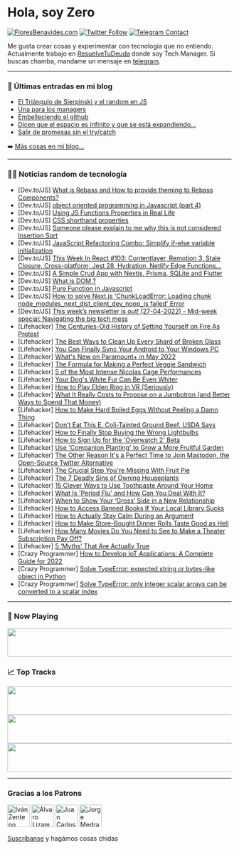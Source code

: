 # Hola, soy Zero

[![FloresBenavides.com](https://img.shields.io/website?down_message=oops&label=MiBlog&style=for-the-badge&up_message=online&url=https%3A%2F%2Ffloresbenavides.com)](https://floresbenavides.com) [![Twitter Follow](https://img.shields.io/twitter/follow/ZeroDragon?color=%231DA1F2&label=Follow&logo=twitter&logoColor=ffffff&style=for-the-badge)](https://twitter.com/zerodragon) [![Telegram Contact](https://img.shields.io/badge/escr%C3%ADbeme-ZeroDragon-%2326A5E4?style=for-the-badge&logo=telegram)](https://t.me/zerodragon)

Me gusta crear cosas y experimentar con tecnología que no entiendo.
Actualmente trabajo en [ResuelveTuDeuda](http://github.com/resuelve) donde soy Tech Manager.
Si buscas chamba, mandame un mensaje en [telegram](https://t.me/zerodragon).

---

### 📕 Últimas entradas en mi blog
<!-- BLOG-POST-LIST:START -->
- [El Triángulo de Sierpinski y el random en JS](https://floresbenavides.com/el-triangulo-de-sierpinski-y-el-random-en-js/)
- [Una para los managers](https://floresbenavides.com/una-para-los-managers/)
- [Embelleciendo el github](https://floresbenavides.com/embelleciendo-el-github/)
- [Dicen que el espacio es infinito y que se está expandiendo…](https://floresbenavides.com/dicen-que-el-espacio-es-infinito-y-que-se-esta-expandiendo/)
- [Salir de promesas sin el try/catch](https://floresbenavides.com/salir-de-promesas-sin-el-try-catch/)
<!-- BLOG-POST-LIST:END -->

➡️ [Más cosas en mi blog...](https://floresbenavides.com)

---

### 👨‍💻 Noticias random de tecnología
<!-- TECH-POSTS:START -->
- [Dev.to/JS] [What is Rebass and How to provide theming to Rebass Components?](https://dev.to/hiteshtech/what-is-rebass-and-how-to-provide-theming-to-rebass-components-1h1j)
- [Dev.to/JS] [object oriented programming in Javascript &lpar;part 4&rpar;](https://dev.to/hacker4world/object-oriented-programming-in-javascript-part-4-2noi)
- [Dev.to/JS] [Using JS Functions Properties in Real Life](https://dev.to/clickpesa/using-js-functions-properties-in-real-life-lcg)
- [Dev.to/JS] [CSS shorthand properties](https://dev.to/ganeshpatil386386/css-shorthand-properties-2ca0)
- [Dev.to/JS] [Someone please explain to me why this is not considered Insertion Sort](https://dev.to/henryong92/someone-please-explain-to-me-why-this-is-not-considered-insertion-sort-490a)
- [Dev.to/JS] [JavaScript Refactoring Combo: Simplify if-else variable initialization](https://dev.to/lgrammel/javascript-refactoring-combos-convert-conditional-initialization-with-if-else-into-conditional-expression-5g5j)
- [Dev.to/JS] [This Week In React #103: Contentlayer, Remotion 3, Stale Closure, Cross-platform, Jest 28, Hydration, Netlify Edge Functions...](https://dev.to/sebastienlorber/this-week-in-react-103-contentlayer-remotion-3-stale-closure-cross-platform-jest-28-hydration-netlify-edge-functions-59ob)
- [Dev.to/JS] [A Simple Crud App with Nextjs, Prisma, SQLite and Flutter](https://dev.to/connelevalsam/a-simple-crud-app-with-nextjs-prisma-sqlite-and-flutter-3oe1)
- [Dev.to/JS] [What is DOM ?](https://dev.to/ozersubasi/what-is-dom--5o0)
- [Dev.to/JS] [Pure Function in Javascript](https://dev.to/dawroun/pure-function-in-javascript-1fo1)
- [Dev.to/JS] [How to solve Next.js &#39;ChunkLoadError: Loading chunk node_modules_next_dist_client_dev_noop_js failed&#39; Error](https://dev.to/engineervinay/how-to-solve-nextjs-chunkloaderror-loading-chunk-nodemodulesnextdistclientdevnoopjs-failed-error-5e96)
- [Dev.to/JS] [This week’s newsletter is out! &lpar;27-04-2022&rpar; - Mid-week special: Navigating the big tech mess](https://dev.to/mjgs/this-weeks-newsletter-is-out-27-04-2022-mid-week-special-navigating-the-big-tech-mess-24in)
- [Lifehacker] [The Centuries-Old History of Setting Yourself on Fire As Protest](https://lifehacker.com/the-centuries-old-history-of-setting-yourself-on-fire-a-1848844827)
- [Lifehacker] [The Best Ways to Clean Up Every Shard of Broken Glass](https://lifehacker.com/the-best-ways-to-clean-up-broken-glass-1848844475)
- [Lifehacker] [You Can Finally Sync Your Android to Your Windows PC](https://lifehacker.com/you-can-finally-sync-your-android-to-your-windows-pc-1848805207)
- [Lifehacker] [What&#39;s New on Paramount+ in May 2022](https://lifehacker.com/whats-new-on-paramount-in-may-2022-1848843976)
- [Lifehacker] [The Formula for Making a Perfect Veggie Sandwich](https://lifehacker.com/the-formula-for-making-a-perfect-veggie-sandwich-1848843734)
- [Lifehacker] [5 of the Most Intense Nicolas Cage Performances](https://lifehacker.com/5-of-the-most-intense-nicolas-cage-performances-1848843193)
- [Lifehacker] [Your Dog&#39;s White Fur Can Be Even Whiter](https://lifehacker.com/your-dogs-white-fur-can-be-even-whiter-1848842959)
- [Lifehacker] [How to Play Elden Ring in VR &lpar;Seriously&rpar;](https://lifehacker.com/how-to-play-elden-ring-in-vr-seriously-1848842785)
- [Lifehacker] [What It Really Costs to Propose on a Jumbotron &lpar;and Better Ways to Spend That Money&rpar;](https://lifehacker.com/what-it-really-costs-to-propose-on-a-jumbotron-and-bet-1848842775)
- [Lifehacker] [How to Make Hard Boiled Eggs Without Peeling a Damn Thing](https://lifehacker.com/how-to-make-hard-boiled-eggs-without-peeling-a-damn-thi-1848839332)
- [Lifehacker] [Don’t Eat This E. Coli-Tainted Ground Beef, USDA Says](https://lifehacker.com/don-t-eat-this-e-coli-tainted-ground-beef-usda-says-1848842076)
- [Lifehacker] [How to Finally Stop Buying the Wrong Lightbulbs](https://lifehacker.com/how-to-finally-stop-buying-the-wrong-lightbulbs-1848842555)
- [Lifehacker] [How to Sign Up for the &#39;Overwatch 2&#39; Beta](https://lifehacker.com/how-to-sign-up-for-the-overwatch-2-beta-1848842005)
- [Lifehacker] [Use &#39;Companion Planting&#39; to Grow a More Fruitful Garden](https://lifehacker.com/use-companion-planting-to-grow-a-more-fruitful-garden-1848840806)
- [Lifehacker] [The Other Reason It&#39;s a Perfect Time to Join Mastodon, the Open-Source Twitter Alternative](https://lifehacker.com/the-other-reason-its-a-perfect-time-to-join-mastodon-t-1848839524)
- [Lifehacker] [The Crucial Step You&#39;re Missing With Fruit Pie](https://lifehacker.com/the-crucial-step-youre-missing-with-fruit-pie-1848837672)
- [Lifehacker] [The 7 Deadly Sins of Owning Houseplants](https://lifehacker.com/the-7-deadly-sins-of-owning-houseplants-1848838483)
- [Lifehacker] [15 Clever Ways to Use Toothpaste Around Your Home](https://lifehacker.com/15-clever-ways-to-use-toothpaste-around-your-home-1848836915)
- [Lifehacker] [What Is &#39;Period Flu&#39; and How Can You Deal With It?](https://lifehacker.com/what-is-period-flu-and-how-can-you-deal-with-it-1848839422)
- [Lifehacker] [When to Show Your ‘Gross’ Side in a New Relationship](https://lifehacker.com/when-to-show-your-gross-side-in-a-new-relationship-1848839196)
- [Lifehacker] [How to Access Banned Books If Your Local Library Sucks](https://lifehacker.com/how-to-access-banned-books-if-your-local-library-sucks-1848838280)
- [Lifehacker] [How to Actually Stay Calm During an Argument](https://lifehacker.com/how-to-actually-stay-calm-during-an-argument-1848838046)
- [Lifehacker] [How to Make Store-Bought Dinner Rolls Taste Good as Hell](https://lifehacker.com/how-to-make-store-bought-dinner-rolls-taste-good-as-hel-1848837828)
- [Lifehacker] [How Many Movies Do You Need to See to Make a Theater Subscription Pay Off?](https://lifehacker.com/how-many-movies-do-you-need-to-see-to-make-a-theater-su-1848837747)
- [Lifehacker] [5 ‘Myths’ That Are Actually True](https://lifehacker.com/5-myths-that-are-actually-true-1848838035)
- [Crazy Programmer] [How to Develop IoT Applications: A Complete Guide for 2022](https://www.thecrazyprogrammer.com/2022/04/how-to-develop-iot-applications.html)
- [Crazy Programmer] [Solve TypeError: expected string or bytes-like object in Python](https://www.thecrazyprogrammer.com/2022/04/expected-string-or-bytes-like-object.html)
- [Crazy Programmer] [Solve TypeError: only integer scalar arrays can be converted to a scalar index](https://www.thecrazyprogrammer.com/2022/04/only-integer-scalar-arrays-can-be-converted-to-a-scalar-index.html)<!-- TECH-POSTS:END -->

---

### 🎵 Now Playing
<a href="https://spotify-now-playing-dun.vercel.app/now-playing?open"><img src="https://spotify-now-playing-dun.vercel.app/now-playing" width="540" height="64"></a>

### 📈 Top Tracks
<a href="https://spotify-now-playing-dun.vercel.app/top-tracks?i=1&open"><img src="https://spotify-now-playing-dun.vercel.app/top-tracks?i=1" width="540" height="64"></a>
<a href="https://spotify-now-playing-dun.vercel.app/top-tracks?i=2&open"><img src="https://spotify-now-playing-dun.vercel.app/top-tracks?i=2" width="540" height="64"></a>
<a href="https://spotify-now-playing-dun.vercel.app/top-tracks?i=3&open"><img src="https://spotify-now-playing-dun.vercel.app/top-tracks?i=3" width="540" height="64"></a>

---

### Gracias a los Patrons
[<img src="https://avatars.githubusercontent.com/u/243380?v=4" alt="Iván Zenteno" width="50px">](https://github.com/k001) [<img src="https://avatars.githubusercontent.com/u/19955639?v=4" alt="Álvaro Lizama" width="50px">](https://github.com/alvarolizama) [<img src="https://avatars.githubusercontent.com/u/2718753?v=4" alt="Juan Carlos Ruiz" width="50px">](https://github.com/JuanCrg90) [<img src="https://avatars.githubusercontent.com/u/37025?v=4" alt="Jorge Medrano" width="50px">](https://github.com/h1pp1e) 

[Suscríbanse](https://www.patreon.com/zerodragon) y hagámos cosas chidas
